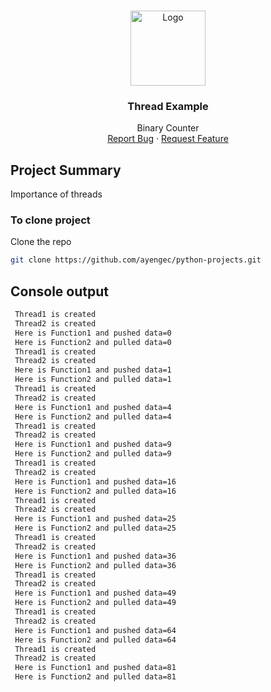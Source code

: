 <!-- PROJECT LOGO -->
<br />
<p align="center">
  <a href="https://github.com/ayengec/python-projects">
    <img src="https://upload.wikimedia.org/wikipedia/commons/thumb/a/a5/Multithreaded_process.svg/1200px-Multithreaded_process.svg.png" alt="Logo" width="120" height="120">
  </a>

  <h3 align="center">Thread Example</h3>

  <p align="center">
    Binary Counter
    <br />
    <a href="https://github.com/ayengec/python-projects/issues">Report Bug</a>
    ·
    <a href="https://github.com/ayengec/python-projects/issues">Request Feature</a>
  </p>
</p>

<!-- ABOUT THE PROJECT -->
## Project Summary
Importance of  threads

### To clone project
Clone the repo
   ```sh
   git clone https://github.com/ayengec/python-projects.git
   ```
<!-- ABOUT THE PROJECT -->
## Console output
   ```sh
    Thread1 is created
	Thread2 is created
	Here is Function1 and pushed data=0
	Here is Function2 and pulled data=0
	Thread1 is created
	Thread2 is created
	Here is Function1 and pushed data=1
	Here is Function2 and pulled data=1
	Thread1 is created
	Thread2 is created
	Here is Function1 and pushed data=4
	Here is Function2 and pulled data=4
	Thread1 is created
	Thread2 is created
	Here is Function1 and pushed data=9
	Here is Function2 and pulled data=9
	Thread1 is created
	Thread2 is created
	Here is Function1 and pushed data=16
	Here is Function2 and pulled data=16
	Thread1 is created
	Thread2 is created
	Here is Function1 and pushed data=25
	Here is Function2 and pulled data=25
	Thread1 is created
	Thread2 is created
	Here is Function1 and pushed data=36
	Here is Function2 and pulled data=36
	Thread1 is created
	Thread2 is created
	Here is Function1 and pushed data=49
	Here is Function2 and pulled data=49
	Thread1 is created
	Thread2 is created
	Here is Function1 and pushed data=64
	Here is Function2 and pulled data=64
	Thread1 is created
	Thread2 is created
	Here is Function1 and pushed data=81
	Here is Function2 and pulled data=81
   ```